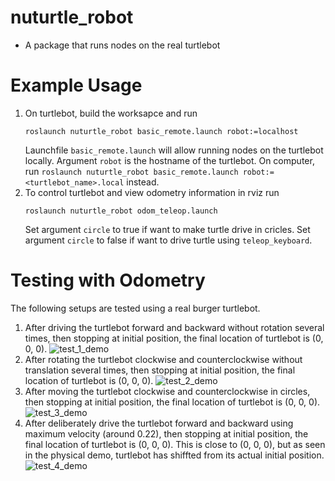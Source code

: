 # nuturtle_robot
* A package that runs nodes on the real turtlebot

# Example Usage
1. On turtlebot, build the worksapce and run
    ```
    roslaunch nuturtle_robot basic_remote.launch robot:=localhost
    ```
    Launchfile `basic_remote.launch` will allow running nodes on the turtlebot locally. Argument `robot` is the hostname of the turtlebot.
    On computer, run `roslaunch nuturtle_robot basic_remote.launch robot:=<turtlebot_name>.local` instead.
2. To control turtlebot and view odometry information in rviz run
    ```
    roslaunch nuturtle_robot odom_teleop.launch
    ```
    Set argument `circle` to true if want to make turtle drive in cricles.
    Set argument `circle` to false if want to drive turtle using `teleop_keyboard`.

# Testing with Odometry
The following setups are tested using a real burger turtlebot.
1. After driving the turtlebot forward and backward without rotation several times, then stopping at initial position, the final location of turtlebot is (0, 0, 0).
![test_1_demo]()
2. After rotating the turtlebot clockwise and counterclockwise without translation several times, then stopping at initial position, the final location of turtlebot is (0, 0, 0).
![test_2_demo]()
2. After moving the turtlebot clockwise and counterclockwise in circles, then stopping at initial position, the final location of turtlebot is (0, 0, 0).
![test_3_demo]()
3. After deliberately drive the turtlebot forward and backward using maximum velocity (around 0.22), then stopping at initial position, the final location of turtlebot is (0, 0, 0). This is close to (0, 0, 0), but as seen in the physical demo, turtlebot has shiffted from its actual initial position.
![test_4_demo]()


